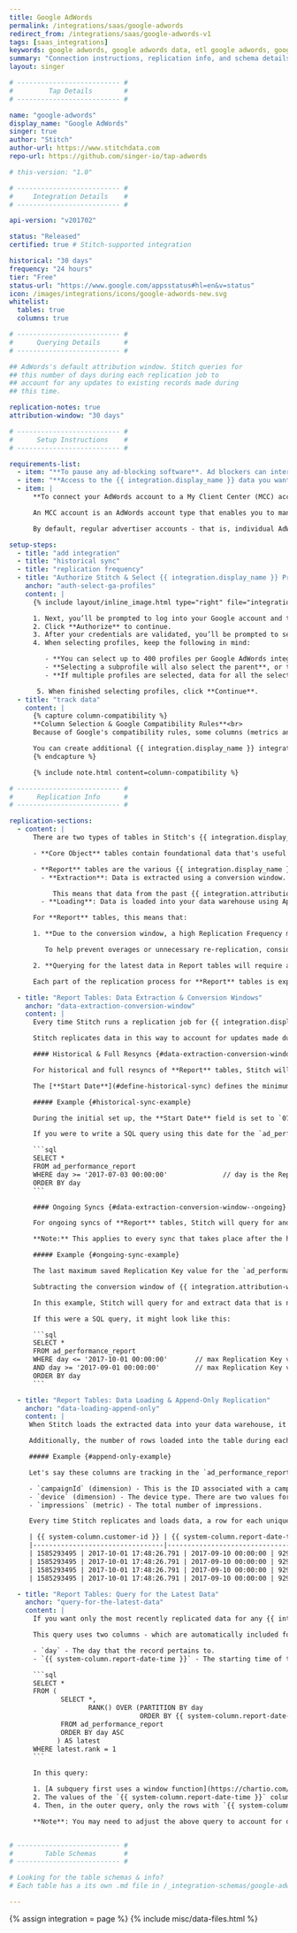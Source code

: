 ```yaml
---
title: Google AdWords
permalink: /integrations/saas/google-adwords
redirect_from: /integrations/saas/google-adwords-v1
tags: [saas_integrations]
keywords: google adwords, google adwords data, etl google adwords, google adwords etl, google adwords schema
summary: "Connection instructions, replication info, and schema details for Stitch's Google AdWords integration."
layout: singer

# -------------------------- #
#         Tap Details        #
# -------------------------- #

name: "google-adwords"
display_name: "Google AdWords"
singer: true
author: "Stitch"
author-url: https://www.stitchdata.com
repo-url: https://github.com/singer-io/tap-adwords

# this-version: "1.0"

# -------------------------- #
#     Integration Details    #
# -------------------------- #

api-version: "v201702"

status: "Released"
certified: true # Stitch-supported integration

historical: "30 days"
frequency: "24 hours"
tier: "Free"
status-url: "https://www.google.com/appsstatus#hl=en&v=status"
icon: /images/integrations/icons/google-adwords-new.svg
whitelist:
  tables: true
  columns: true

# -------------------------- #
#      Querying Details      #
# -------------------------- #

## AdWords's default attribution window. Stitch queries for
## this number of days during each replication job to
## account for any updates to existing records made during 
## this time.

replication-notes: true
attribution-window: "30 days"

# -------------------------- #
#      Setup Instructions    #
# -------------------------- #

requirements-list:
  - item: "**To pause any ad-blocking software**. Ad blockers can interfere with pop-ups, which are used in Google authorization and may prevent authorization from successfully completing."
  - item: "**Access to the {{ integration.display_name }} data you want to replicate**. Before beginning, verify that the user creating the integration has access to the reports you want to replicate."
  - item: |
      **To connect your AdWords account to a My Client Center (MCC) account.** This will ensure your account has access to the AdWords API, thereby allowing Stitch to query for and extract data.

      An MCC account is an AdWords account type that enables you to manage several AdWords accounts under a single login. Think of manager accounts as trees: they can branch out to individual accounts or even other manager accounts. [Read more about MCC accounts here](https://support.google.com/adwords/answer/6139186).

      By default, regular advertiser accounts - that is, individual AdWords accounts - don't have access to the AdWords API. To gain access, they must be linked to an MCC account. If you don't have an MCC account, [create one using these instructions](https://support.google.com/adwords/answer/7459399) and then link it to your AdWords account [by following these steps](https://support.google.com/adwords/answer/7459601).

setup-steps:
  - title: "add integration"
  - title: "historical sync"
  - title: "replication frequency"
  - title: "Authorize Stitch & Select {{ integration.display_name }} Profiles"
    anchor: "auth-select-ga-profiles"
    content: |
      {% include layout/inline_image.html type="right" file="integrations/select-adwords-profiles.png" alt="Selecting Google AdWords profiles." max-width="400px" %}

      1. Next, you’ll be prompted to log into your Google account and to approve Stitch’s access to your Google AdWords data. **Note: We will only ever read your data.**
      2. Click **Authorize** to continue.
      3. After your credentials are validated, you’ll be prompted to select the {{ integration.display_name }} profile(s) you want to connect to Stitch.
      4. When selecting profiles, keep the following in mind:

         - **You can select up to 400 profiles per Google AdWords integration**. If you need to replicate data from more than 400 profiles, you should create additional {{ integration.display_name }} integrations in your Stitch account.
         - **Selecting a subprofile will also select the parent**, or top-level profile. If you de-select the top-level profile, you will be unable to select any subprofiles.
         - **If multiple profiles are selected, data for all the selected profiles will map to the same table in your destination.** For example: If two profiles are selected and the `accounts` table is tracked, account data for both profiles will be replicated into the `accounts` table. This is applicable to every table selected in the next step.

       5. When finished selecting profiles, click **Continue**.
  - title: "track data"
    content: |
      {% capture column-compatibility %}
      **Column Selection & Google Compatibility Rules**<br>
      Because of Google's compatibility rules, some columns (metrics and segments) can't be tracked together. As you select columns to track, incompatible fields will automatically be greyed out.<br><br>

      You can create additional {{ integration.display_name }} integrations if you need to track incompatible columns. The resulting table names will still be the same (ex: `account_performance_report`) but the data will reside in different schemas in your data warehouse.
      {% endcapture %}

      {% include note.html content=column-compatibility %}

# -------------------------- #
#      Replication Info      #
# -------------------------- #

replication-sections:
  - content: |
      There are two types of tables in Stitch's {{ integration.display_name }} integration: Core Object and Report.

      - **Core Object** tables contain foundational data that's useful for analysis. These are the [`accounts`](#accounts), [`ad_groups`](#ad_groups), [`ads`](#ads), and [`campaigns`](#campaigns) tables. These tables are replicated using **Full Table Replication**.

      - **Report** tables are the various {{ integration.display_name }} reports. The replication process for these tables is a bit unlike that of other tables:
        - **Extraction**: Data is extracted using a conversion window. A conversion window is a period of time after a customer clicks an ad that a conversion (ex: a purchase) is recorded in {{ integration.display_name }}. Stitch currently uses a conversion window of **{{ integration.attribution-window }}**.

           This means that data from the past {{ integration.attribution-window }} will be replicated during every replication job.
        - **Loading**: Data is loaded into your data warehouse using Append-Only Replication.

      For **Report** tables, this means that:

      1. **Due to the conversion window, a high Replication Frequency may not be necessary.** Because Stitch will replicate data from the past {{ integration.attribution-window }} during every replication job, recent data will be re-replicated and count towards your row quota.

         To help prevent overages or unnecessary re-replication, consider setting the integration to sync less frequently. For example: every 12 or 24 hours.

      2. **Querying for the latest data in Report tables will require a different strategy than you might usually use**. Stitch will add a column named `{{ system-column.report-date-time }}` to Report tables to help you identify the most recent records in a table. [See the Query for the Latest Data section for more info and a sample query](#query-for-the-latest-data).

      Each part of the replication process for **Report** tables is explained below.

  - title: "Report Tables: Data Extraction & Conversion Windows"
    anchor: "data-extraction-conversion-window"
    content: |
      Every time Stitch runs a replication job for {{ integration.display_name }}, the last {{ integration.attribution-window }}' worth of data will be replicated for all [**Report** tables](#schema) currently being tracked. 

      Stitch replicates data in this way to account for updates made during the conversion window.

      #### Historical & Full Resyncs {#data-extraction-conversion-window--historical}

      For historical and full resyncs of **Report** tables, Stitch will query for and extract data newer than or equal to the date defined in the **Start Date** field in the Integration Settings page.

      The [**Start Date**](#define-historical-sync) defines the minimum date Stitch should query for when extracting historical data.

      ##### Example {#historical-sync-example}

      During the initial set up, the **Start Date** field is set to `07/03/2017`, or `2017-07-03 00:00:00`. In this example, Stitch will query for data that is newer than or equal to `2017-07-03 00:00:00`.

      If you were to write a SQL query using this date for the `ad_performance_report` table, it might look like this:

      ```sql
      SELECT *
      FROM ad_performance_report
      WHERE day >= '2017-07-03 00:00:00'              // day is the Replication Key column
      ORDER BY day
      ```

      #### Ongoing Syncs {#data-extraction-conversion-window--ongoing}

      For ongoing syncs of **Report** tables, Stitch will query for and extract data using the last saved maximum value in the table's Replication Key column and the conversion window of {{ integration.attribution-window }}.

      **Note:** This applies to every sync that takes place after the historical sync.

      ##### Example {#ongoing-sync-example}

      The last maximum saved Replication Key value for the `ad_performance_report` table is `2017-10-01 00:00:00`.

      Subtracting the conversion window of {{ integration.attribution-window }} would equal `2017-09-01 00:00:00`.

      In this example, Stitch will query for and extract data that is newer than or equal to `2017-09-01 00:00:00` and older than or equal to 2017-10-01 00:00:00.

      If this were a SQL query, it might look like this:

      ```sql
      SELECT *
      FROM ad_performance_report
      WHERE day <= '2017-10-01 00:00:00'       // max Replication Key value from previous sync
      AND day >= '2017-09-01 00:00:00'         // max Replication Key value - 30 day conversion window
      ORDER BY day
      ```

  - title: "Report Tables: Data Loading & Append-Only Replication"
    anchor: "data-loading-append-only"
    content: |
     When Stitch loads the extracted data into your data warehouse, it will do so using Append-Only Replication. This is a type of Incremental Replication where existing rows aren't updated, but appended to the end of the table. 

     Additionally, the number of rows loaded into the table during each sync is dependent on the combination of unique values in the dimension columns you track.

     ##### Example {#append-only-example}

     Let's say these columns are tracking in the `ad_performance_report` table:

     - `campaignId` (dimension) - This is the ID associated with a campaign. In this example, there are two campaigns: `929007494` and `929599581`
     - `device` (dimension) - The device type. There are two values for this example: `Computers` and `Tablets with full browsers`
     - `impressions` (metric) - The total number of impressions.

     Every time Stitch replicates and loads data, a row for each unique combination of the dimension columns will be appended to the end of the table:

     | {{ system-column.customer-id }} | {{ system-column.report-date-time }} | day | campaignId | device | impressions |
     |---------------------------------|--------------------------------------|------------|-----|--------|-------------|
     | 1585293495 | 2017-10-01 17:48:26.791 | 2017-09-10 00:00:00 | 929007494 | Computers                  | 61 |
     | 1585293495 | 2017-10-01 17:48:26.791 | 2017-09-10 00:00:00 | 929007494 | Tablets with full browsers | 15 |
     | 1585293495 | 2017-10-01 17:48:26.791 | 2017-09-10 00:00:00 | 929599581 | Computers                  | 37 |
     | 1585293495 | 2017-10-01 17:48:26.791 | 2017-09-10 00:00:00 | 929599581 | Tablets with full browsers | 9  |

  - title: "Report Tables: Query for the Latest Data"
    anchor: "query-for-the-latest-data"
    content: |
      If you want only the most recently replicated data for any {{ integration.display_name }} Report table, you can use the sample query below to account for the Append-Only Replication Stitch uses.

      This query uses two columns - which are automatically included for every Report table - to return the latest data:

      - `day` - The day that the record pertains to.
      - `{{ system-column.report-date-time }}` - The starting time of the Stitch job that extracted the record.

      ```sql
      SELECT *
      FROM (
             SELECT *,
                    RANK() OVER (PARTITION BY day
                                 ORDER BY {{ system-column.report-date-time }} DESC)
             FROM ad_performance_report
             ORDER BY day ASC
            ) AS latest
      WHERE latest.rank = 1
      ```

      In this query:

      1. [A subquery first uses a window function](https://chartio.com/resources/tutorials/using-window-functions/) to create a 'window' of data for each `day`,
      2. The values of the `{{ system-column.report-date-time }}` column are ranked within each window partition, and
      4. Then, in the outer query, only the rows with `{{ system-column.report-date-time }}` values ranked as `1` - which is equal to the maximum timestamp - are returned. 

      **Note**: You may need to adjust the above query to account for differences in SQL syntax and usage depending on what type of data warehouse you're using.


# -------------------------- #
#        Table Schemas       #
# -------------------------- #

# Looking for the table schemas & info?
# Each table has a its own .md file in /_integration-schemas/google-adwords

---
```

{% assign integration = page %}
{% include misc/data-files.html %}